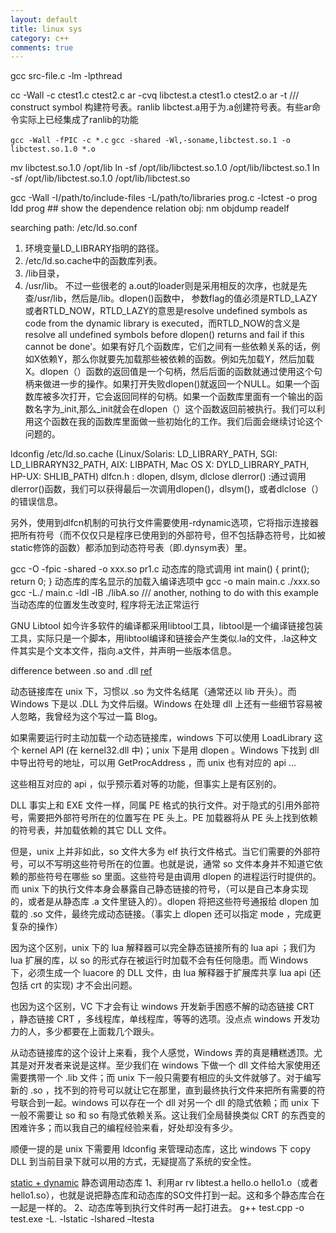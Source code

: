 ```yaml
--- 
layout: default
title: linux sys 
category: c++
comments: true
---
```


gcc src-file.c -lm -lpthread

cc -Wall -c ctest1.c ctest2.c
ar -cvq libctest.a ctest1.o ctest2.o
ar -t /// construct symbol
构建符号表。ranlib libctest.a用于为.a创建符号表。有些ar命令实际上已经集成了ranlib的功能

`gcc -Wall -fPIC -c *.c`
`gcc -shared -Wl,-soname,libctest.so.1 -o libctest.so.1.0 *.o`

mv libctest.so.1.0 /opt/lib
ln -sf /opt/lib/libctest.so.1.0 /opt/lib/libctest.so.1
ln -sf /opt/lib/libctest.so.1.0 /opt/lib/libctest.so

gcc -Wall -I/path/to/include-files -L/path/to/libraries prog.c -lctest -o prog
ldd prog ## show the dependence relation
obj: 
nm
objdump
readelf

searching path:
/etc/ld.so.conf
1. 环境变量LD_LIBRARY指明的路径。
2. /etc/ld.so.cache中的函数库列表。
3. /lib目录，
4. /usr/lib。
不过一些很老的
a.out的loader则是采用相反的次序，也就是先查/usr/lib，然后是/lib。dlopen()函数中，
参数flag的值必须是RTLD_LAZY或者RTLD_NOW，RTLD_LAZY的意思是resolve undefined symbols as code from the dynamic library is executed，而RTLD_NOW的含义是resolve all undefined symbols before dlopen() returns and fail if this cannot be done'。如果有好几个函数库，它们之间有一些依赖关系的话，例如X依赖Y，那么你就要先加载那些被依赖的函数。例如先加载Y，然后加载X。dlopen（）函数的返回值是一个句柄，然后后面的函数就通过使用这个句柄来做进一步的操作。如果打开失败dlopen()就返回一个NULL。如果一个函数库被多次打开，它会返回同样的句柄。如果一个函数库里面有一个输出的函数名字为_init,那么_init就会在dlopen（）这个函数返回前被执行。我们可以利用这个函数在我的函数库里面做一些初始化的工作。我们后面会继续讨论这个问题的。

ldconfig  /etc/ld.so.cache
(Linux/Solaris: LD_LIBRARY_PATH, SGI: LD_LIBRARYN32_PATH, AIX: LIBPATH, Mac OS X: DYLD_LIBRARY_PATH, HP-UX: SHLIB_PATH)
dlfcn.h : dlopen, dlsym, dlclose
dlerror() :通过调用dlerror()函数，我们可以获得最后一次调用dlopen()，dlsym()，或者dlclose（）的错误信息。

另外，使用到dlfcn机制的可执行文件需要使用-rdynamic选项，它将指示连接器把所有符号（而不仅仅只是程序已使用到的外部符号，但不包括静态符号，比如被static修饰的函数）都添加到动态符号表（即.dynsym表）里。


gcc -O -fpic -shared -o xxx.so pr1.c 
动态库的隐式调用 
int main() 
{ 
       print(); 
       return 0; 
}
动态库的库名显示的加载入编译选项中
gcc -o main main.c ./xxx.so
gcc -L./ main.c -ldl -lB ./libA.so /// another, nothing to do with this example  
当动态库的位置发生改变时,  程序将无法正常运行

GNU Libtool
如今许多软件的编译都采用libtool工具，libtool是一个编译链接包装工具，实际只是一个脚本，用libtool编译和链接会产生类似.la的文件，.la这种文件其实是个文本文件，指向.a文件，并声明一些版本信息。


difference between .so and .dll 
[ref](http://blog.codingnow.com/2006/11/windows_unix_dynamic_library.html)

动态链接库在 unix 下，习惯以 .so 为文件名结尾（通常还以 lib 开头）。而 Windows 下是以 .DLL 为文件后缀。Windows 在处理 dll 上还有一些细节容易被人忽略，我曾经为这个写过一篇 Blog。

 

如果需要运行时主动加载一个动态链接库，windows 下可以使用 LoadLibrary 这个 kernel API (在 kernel32.dll 中)；unix 下是用 dlopen 。Windows 下找到 dll 中导出符号的地址，可以用 GetProcAddress ，而 unix 也有对应的 api ...

 

这些相互对应的 api ，似乎预示着对等的功能，但事实上是有区别的。

 

DLL 事实上和 EXE 文件一样，同属 PE 格式的执行文件。对于隐式的引用外部符号，需要把外部符号所在的位置写在 PE 头上。PE 加载器将从 PE 头上找到依赖的符号表，并加载依赖的其它 DLL 文件。

 

但是，unix 上并非如此，so 文件大多为 elf 执行文件格式。当它们需要的外部符号，可以不写明这些符号所在的位置。也就是说，通常 so 文件本身并不知道它依赖的那些符号在哪些 so 里面。这些符号是由调用 dlopen 的进程运行时提供的。而 unix 下的执行文件本身会暴露自己静态链接的符号，（可以是自己本身实现的，或者是从静态库 .a 文件里链入的）。dlopen 将把这些符号通报给 dlopen 加载的 .so 文件，最终完成动态链接。（事实上 dlopen 还可以指定 mode ，完成更复杂的操作）

 

因为这个区别，unix 下的 lua 解释器可以完全静态链接所有的 lua api ；我们为 lua 扩展的库，以 so 的形式存在被运行时加载不会有任何隐患。而 Windows 下，必须生成一个 luacore 的 DLL 文件，由 lua 解释器于扩展库共享 lua api (还包括 crt 的实现) 才不会出问题。

 

也因为这个区别，VC 下才会有让 windows 开发新手困惑不解的动态链接 CRT ，静态链接 CRT ，多线程库，单线程库，等等的选项。没点点 windows 开发功力的人，多少都要在上面栽几个跟头。

 

从动态链接库的这个设计上来看，我个人感觉，Windows 弄的真是糟糕透顶。尤其是对开发者来说是这样。至少我们在 windows 下做一个 dll 文件给大家使用还需要携带一个 .lib 文件；而 unix 下一般只需要有相应的头文件就够了。对于编写新的 .so ，找不到的符号可以就让它在那里，直到最终执行文件来把所有需要的符号联合到一起。windows 可以存在一个 dll 对另一个 dll 的隐式依赖；而 unix 下一般不需要让 so 和 so 有隐式依赖关系。这让我们全局替换类似 CRT 的东西变的困难许多；而以我自己的编程经验来看，好处却没有多少。

 

顺便一提的是 unix 下需要用 ldconfig 来管理动态库，这比 windows 下 copy DLL 到当前目录下就可以用的方式，无疑提高了系统的安全性。


[static + dynamic](http://fpcfjf.blog.163.com/blog/static/554697932013112604758308/)
静态调用动态库
1、利用ar rv libtest.a hello.o hello1.o（或者hello1.so），也就是说把静态库和动态库的SO文件打到一起。这和多个静态库合在一起是一样的。
2、动态库等到执行文件时再一起打进去。
g++ test.cpp -o test.exe -L.  -lstatic -lshared –ltesta
